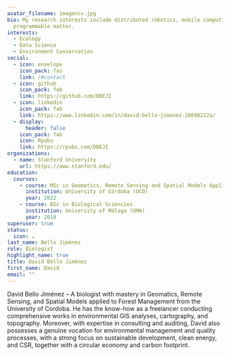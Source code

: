 ```yaml
---
avatar_filename: imagencv.jpg
bio: My research interests include distributed robotics, mobile computing and
  programmable matter.
interests:
  - Ecology
  - Data Science
  - Environment Conservation
social:
  - icon: envelope
    icon_pack: fas
    link: /#contact
  - icon: github
    icon_pack: fab
    link: https://github.com/DBEJI
  - icon: linkedin
    icon_pack: fab
    link: https://www.linkedin.com/in/david-bello-jimenez-26698212a/
  - display:
      header: false
    icon_pack: fab
    icon: Rpubs
    link: https://rpubs.com/DBEJI
organizations:
  - name: Stanford University
    url: https://www.stanford.edu/
education:
  courses:
    - course: MSc in Geomatics, Remote Sensing and Spatial Models Applied to Forest Management
      institution: University of Córdoba (UCO)
      year: 2022
    - course: BSc in Biological Sciencies
      institution: University of Málaga (UMA)
      year: 2018
superuser: true
status:
  icon: ☕️
last_name: Bello Jiménez
role: Biologist
highlight_name: true
title: David Bello Jiménez
first_name: David
email: ""
---
```


David Bello Jiménez – A biologist with mastery in Geomatics, Remote Sensing, and Spatial Models applied to Forest Management from the University of Cordoba. He has the know-how as a freelancer conducting comprehensive works in environmental GIS analyses, cartography, and topography. Moreover, with expertise in consulting and auditing, David also possesses a genuine vocation for environmental management and quality processes, with a strong focus on sustainable development, clean energy, and CSR, together with a circular economy and carbon footprint.
